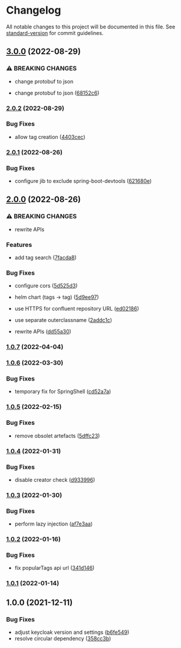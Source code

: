 # Changelog

All notable changes to this project will be documented in this file. See [standard-version](https://github.com/conventional-changelog/standard-version) for commit guidelines.

## [3.0.0](https://github.com/innovation-hub-bergisches-rheinland/prox-tag-service/compare/v2.0.2...v3.0.0) (2022-08-29)


### ⚠ BREAKING CHANGES

* change protobuf to json

* change protobuf to json ([68152c6](https://github.com/innovation-hub-bergisches-rheinland/prox-tag-service/commit/68152c67faddfafb7d934ca63c26564059d3fac9))

### [2.0.2](https://github.com/innovation-hub-bergisches-rheinland/prox-tag-service/compare/v2.0.1...v2.0.2) (2022-08-29)


### Bug Fixes

* allow tag creation ([4403cec](https://github.com/innovation-hub-bergisches-rheinland/prox-tag-service/commit/4403cec5d452ee7574118811fa563a5dce612d67))

### [2.0.1](https://github.com/innovation-hub-bergisches-rheinland/prox-tag-service/compare/v2.0.0...v2.0.1) (2022-08-26)


### Bug Fixes

* configure jib to exclude spring-boot-devtools ([621680e](https://github.com/innovation-hub-bergisches-rheinland/prox-tag-service/commit/621680e213a397742cf53cf310f8cb3c05fe539c))

## [2.0.0](https://github.com/innovation-hub-bergisches-rheinland/prox-tag-service/compare/v1.0.7...v2.0.0) (2022-08-26)


### ⚠ BREAKING CHANGES

* rewrite APIs

### Features

* add tag search ([7facda8](https://github.com/innovation-hub-bergisches-rheinland/prox-tag-service/commit/7facda874c631f55976c94f1142fc4731dd1a52e))


### Bug Fixes

* configure cors ([5d525d3](https://github.com/innovation-hub-bergisches-rheinland/prox-tag-service/commit/5d525d30a691674d06bb936734ddbd80bb9d530e))
* helm chart (tags -> tag) ([5d9ee97](https://github.com/innovation-hub-bergisches-rheinland/prox-tag-service/commit/5d9ee9787bf58d57f888076c990d4833060fd5f4))
* use HTTPS for confluent repository URL ([ed02186](https://github.com/innovation-hub-bergisches-rheinland/prox-tag-service/commit/ed021862ec0e67a1ad30ce07145df3e2f440885d))
* use separate outerclassname ([2addc1c](https://github.com/innovation-hub-bergisches-rheinland/prox-tag-service/commit/2addc1cafc13d25cf2bfbc98ec2530c94f64e4b4))


* rewrite APIs ([dd55a30](https://github.com/innovation-hub-bergisches-rheinland/prox-tag-service/commit/dd55a30619e2b4c91887a6bc07c90b988554e6cc))

### [1.0.7](https://github.com/innovation-hub-bergisches-rheinland/prox-tag-service/compare/v1.0.6...v1.0.7) (2022-04-04)

### [1.0.6](https://github.com/innovation-hub-bergisches-rheinland/prox-tag-service/compare/v1.0.5...v1.0.6) (2022-03-30)


### Bug Fixes

* temporary fix for SpringShell ([cd52a7a](https://github.com/innovation-hub-bergisches-rheinland/prox-tag-service/commit/cd52a7a35187e4821e18434312118f2b8d76ed1b))

### [1.0.5](https://github.com/innovation-hub-bergisches-rheinland/prox-tag-service/compare/v1.0.4...v1.0.5) (2022-02-15)


### Bug Fixes

* remove obsolet artefacts ([5dffc23](https://github.com/innovation-hub-bergisches-rheinland/prox-tag-service/commit/5dffc230e725880dcaeb89c98c1d6ca17bfe086c))

### [1.0.4](https://github.com/innovation-hub-bergisches-rheinland/prox-tag-service/compare/v1.0.3...v1.0.4) (2022-01-31)


### Bug Fixes

* disable creator check ([d933996](https://github.com/innovation-hub-bergisches-rheinland/prox-tag-service/commit/d933996c8b6d72d44f66a941ea4b4181185d415c))

### [1.0.3](https://github.com/innovation-hub-bergisches-rheinland/prox-tag-service/compare/v1.0.2...v1.0.3) (2022-01-30)


### Bug Fixes

* perform lazy injection ([af7e3aa](https://github.com/innovation-hub-bergisches-rheinland/prox-tag-service/commit/af7e3aa9069d19eedab4426cac17a6c1c65df1e6))

### [1.0.2](https://github.com/innovation-hub-bergisches-rheinland/prox-tag-service/compare/v1.0.1...v1.0.2) (2022-01-16)


### Bug Fixes

* fix popularTags api url ([341d146](https://github.com/innovation-hub-bergisches-rheinland/prox-tag-service/commit/341d1465ceac9d33f4d2efda9ae14a98f3cdf8d0))

### [1.0.1](https://github.com/innovation-hub-bergisches-rheinland/prox-tag-service/compare/v1.0.0...v1.0.1) (2022-01-14)

## 1.0.0 (2021-12-11)

### Bug Fixes

- adjust keycloak version and settings ([b6fe549](https://github.com/innovation-hub-bergisches-rheinland/prox-tag-service/commit/b6fe549559f83a052e0e2d8a2c28aefd2b5434b7))
- resolve circular dependency ([358cc3b](https://github.com/innovation-hub-bergisches-rheinland/prox-tag-service/commit/358cc3be119558c8099466dcb837425e8cd24ac2))
